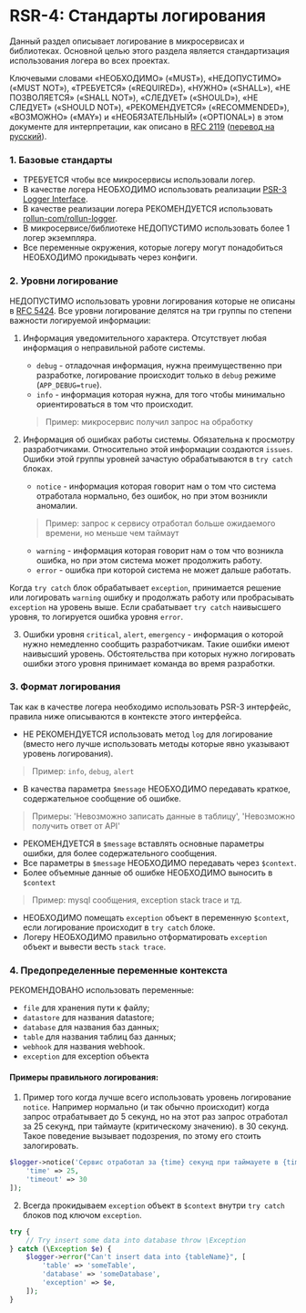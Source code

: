 RSR-4: Стандарты логирования
============================

Данный раздел описывает логирование в микросервисах и библиотеках. Основной целью этого раздела является стандартизация
использования логера во всех проектах.

Ключевыми словами «НЕОБХОДИМО» («MUST»), «НЕДОПУСТИМО» («MUST NOT»), «ТРЕБУЕТСЯ» («REQUIRED»), 
«НУЖНО» («SHALL»), «НЕ ПОЗВОЛЯЕТСЯ» («SHALL NOT»), «СЛЕДУЕТ» («SHOULD»), «НЕ СЛЕДУЕТ» («SHOULD NOT»), 
«РЕКОМЕНДУЕТСЯ» («RECOMMENDED»), «ВОЗМОЖНО» («MAY») и «НЕОБЯЗАТЕЛЬНЫЙ» («OPTIONAL») в этом документе 
для интерпретации, как описано в [RFC 2119](http://www.ietf.org/rfc/rfc2119.txt) 
([перевод на русский](http://rfc.com.ru/rfc2119.htm)).

### 1. Базовые стандарты

* ТРЕБУЕТСЯ чтобы все микросервисы использовали логер.
* В качестве логера НЕОБХОДИМО использовать реализации 
[PSR-3 Logger Interface](https://github.com/php-fig/log/blob/master/Psr/Log/LoggerInterface.php).
* В качестве реализации логера РЕКОМЕНДУЕТСЯ использовать [rollun-com/rollun-logger](https://github.com/rollun-com/rollun-logger).
* В микросервисе/библиотеке НЕДОПУСТИМО использовать более 1 логер экземпляра.
* Все переменные окружения, которые логеру могут понадобиться НЕОБХОДИМО прокидывать через конфиги.

### 2. Уровни логирование

НЕДОПУСТИМО использовать уровни логирования которые не описаны в [RFC 5424](https://tools.ietf.org/html/rfc5424).
Все уровни логирование делятся на три группы по степени важности логируемой информации:

1. Информация уведомительного характера. Отсутствует любая информация о неправильной работе системы.
    - `debug` - отладочная информация, нужна преимущественно при разработке, логирование происходит только в `debug` 
    режиме (`APP_DEBUG=true`).
    - `info` - информация которая нужна, для того чтобы минимально ориентироваться в том что происходит.
    > Пример: микросервис получил запрос на обработку

2. Информация об ошибках работы системы. Обязательна к просмотру разработчиками. Относительно этой информации создаются
`issues`. Ошибки этой группы уровней зачастую обрабатываются в `try catch` блоках.
    - `notice` - информация которая говорит нам о том что система отработала нормально, без ошибок, но при этом возникли 
    аномалии.
    > Пример: запрос к сервису отработал больше ожидаемого времени, но меньше чем таймаут
    
    - `warning` - информация которая говорит нам о том что возникла ошибка, но при этом система может продолжить работу.
    - `error` - ошибка при которой система не может дальше работать.
    
Когда `try catch` блок обрабатывает `exception`, принимается решение или логировать `warning` ошибку 
и продолжать работу или пробрасывать `exception` на уровень выше. Если срабатывает `try catch` наивысшего уровня,
то логируется ошибка уровня `error`.

3. Ошибки уровня `critical`, `alert`, `emergency` - информация о которой нужно немедленно сообщить разработчикам.
Такие ошибки имеют наивысший уровень. Обстоятельства при которых нужно логировать ошибки этого уровня принимает команда
во время разработки.


### 3. Формат логирования

Так как в качестве логера необходимо использовать PSR-3 интерфейс, правила ниже описываются в контексте этого интерфейса.

* НЕ РЕКОМЕНДУЕТСЯ использовать метод `log` для логирование 
(вместо него лучше использовать методы которые явно указывают уровень логирования).
> Пример: `info`, `debug`, `alert`

* В качества параметра `$message` НЕОБХОДИМО передавать краткое, содержательное сообщение об ошибке.
> Примеры: 'Невозможно записать данные в таблицу', 'Невозможно получить ответ от API'

* РЕКОМЕНДУЕТСЯ в `$message` вставлять основные параметры ошибки, для более содержательного сообщения.
* Все параметры в `$message` НЕОБХОДИМО передавать через `$context`.
* Более объемные данные об ошибке НЕОБХОДИМО выносить в `$context`
> Пример: mysql сообщения, exception stack trace и тд.

* НЕОБХОДИМО помещать `exception` объект в переменную `$context`, если логирование происходит в `try catch` блоке.
* Логеру НЕОБХОДИМО правильно отформатировать `exception` объект и вывести весть `stack trace`.


### 4. Предопределенные переменные контекста

РЕКОМЕНДОВАНО использовать переменные:

* `file` для хранения пути к файлу;
* `datastore` для названия datastore;
* `database` для названия баз данных;
* `table` для названия таблиц баз данных;
* `webhook` для названия webhook.
* `exception` для exception объекта 


#### Примеры правильного логирования:

1. Пример того когда лучше всего использовать уровень логирование `notice`. Например нормально (и так обычно происходит)
когда запрос отрабатывает до 5 секунд, но на этот раз запрос отработал за 25 секунд, при таймауте (критическому значению).
в 30 секунд. Такое поведение вызывает подозрения, по этому его стоить залогировать.

```php
$logger->notice('Сервис отработал за {time} секунд при таймауете в {timeout} секунд', [
    'time' => 25,
    'timeout' => 30
]);
```

2. Всегда прокидываем `exception` объект в `$context` внутри `try catch` блоков под ключом `exception`.

```php
try {
    // Try insert some data into database throw \Exception
} catch (\Exception $e) {
    $logger->error("Can't insert data into {tableName}", [
        'table' => 'someTable',
        'database' => 'someDatabase',
        'exception' => $e,
    ]);
}
```
